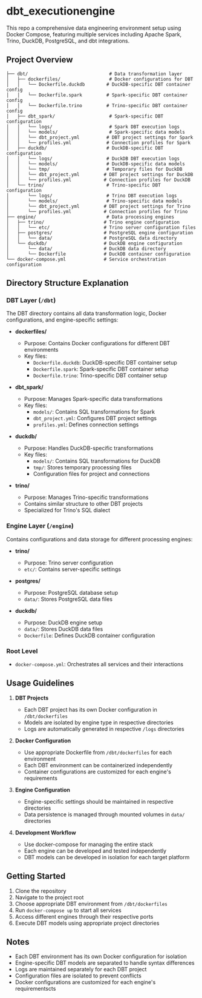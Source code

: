 # dbt_executionengine

This repo a comprehensive data engineering environment setup using Docker Compose, featuring multiple services including Apache Spark, Trino, DuckDB, PostgreSQL, and dbt integrations.

## Project Overview
```
├── dbt/                              # Data transformation layer
│   ├── dockerfiles/                  # Docker configurations for DBT
│   │   └── Dockerfile.duckdb        # DuckDB-specific DBT container config
│   │   └── Dockerfile.spark         # Spark-specific DBT container config
│   │   └── Dockerfile.trino         # Trino-specific DBT container config
│   ├── dbt_spark/                    # Spark-specific DBT configuration
│   │   └── logs/                     # Spark DBT execution logs
│   │   └── models/                   # Spark-specific data models
│   │   └── dbt_project.yml          # DBT project settings for Spark
│   │   └── profiles.yml             # Connection profiles for Spark
│   ├── duckdb/                      # DuckDB-specific DBT configuration
│   │   └── logs/                    # DuckDB DBT execution logs
│   │   └── models/                  # DuckDB-specific data models
│   │   └── tmp/                     # Temporary files for DuckDB
│   │   └── dbt_project.yml         # DBT project settings for DuckDB
│   │   └── profiles.yml            # Connection profiles for DuckDB
│   └── trino/                       # Trino-specific DBT configuration
│       └── logs/                    # Trino DBT execution logs
│       └── models/                  # Trino-specific data models
│       └── dbt_project.yml         # DBT project settings for Trino
│       └── profiles.yml            # Connection profiles for Trino
├── engine/                          # Data processing engines
│   ├── trino/                      # Trino engine configuration
│   │   └── etc/                    # Trino server configuration files
│   ├── postgres/                   # PostgreSQL engine configuration
│   │   └── data/                   # PostgreSQL data directory
│   └── duckdb/                     # DuckDB engine configuration
│       └── data/                   # DuckDB data directory
│       └── Dockerfile              # DuckDB container configuration
└── docker-compose.yml              # Service orchestration configuration
```

## Directory Structure Explanation

### DBT Layer (`/dbt`)
The DBT directory contains all data transformation logic, Docker configurations, and engine-specific settings:

- **dockerfiles/**
  - Purpose: Contains Docker configurations for different DBT environments
  - Key files:
    - `Dockerfile.duckdb`: DuckDB-specific DBT container setup
    - `Dockerfile.spark`: Spark-specific DBT container setup
    - `Dockerfile.trino`: Trino-specific DBT container setup

- **dbt_spark/**
  - Purpose: Manages Spark-specific data transformations
  - Key files:
    - `models/`: Contains SQL transformations for Spark
    - `dbt_project.yml`: Configures DBT project settings
    - `profiles.yml`: Defines connection settings

- **duckdb/**
  - Purpose: Handles DuckDB-specific transformations
  - Key files:
    - `models/`: Contains SQL transformations for DuckDB
    - `tmp/`: Stores temporary processing files
    - Configuration files for project and connections

- **trino/**
  - Purpose: Manages Trino-specific transformations
  - Contains similar structure to other DBT projects
  - Specialized for Trino's SQL dialect

### Engine Layer (`/engine`)
Contains configurations and data storage for different processing engines:

- **trino/**
  - Purpose: Trino server configuration
  - `etc/`: Contains server-specific settings

- **postgres/**
  - Purpose: PostgreSQL database setup
  - `data/`: Stores PostgreSQL data files

- **duckdb/**
  - Purpose: DuckDB engine setup
  - `data/`: Stores DuckDB data files
  - `Dockerfile`: Defines DuckDB container configuration

### Root Level
- `docker-compose.yml`: Orchestrates all services and their interactions

## Usage Guidelines

1. **DBT Projects**
   - Each DBT project has its own Docker configuration in `/dbt/dockerfiles`
   - Models are isolated by engine type in respective directories
   - Logs are automatically generated in respective `/logs` directories

2. **Docker Configuration**
   - Use appropriate Dockerfile from `/dbt/dockerfiles` for each environment
   - Each DBT environment can be containerized independently
   - Container configurations are customized for each engine's requirements

3. **Engine Configuration**
   - Engine-specific settings should be maintained in respective directories
   - Data persistence is managed through mounted volumes in `data/` directories

4. **Development Workflow**
   - Use docker-compose for managing the entire stack
   - Each engine can be developed and tested independently
   - DBT models can be developed in isolation for each target platform

## Getting Started

1. Clone the repository
2. Navigate to the project root
3. Choose appropriate DBT environment from `/dbt/dockerfiles`
4. Run `docker-compose up` to start all services
5. Access different engines through their respective ports
6. Execute DBT models using appropriate project directories

## Notes

- Each DBT environment has its own Docker configuration for isolation
- Engine-specific DBT models are separated to handle syntax differences
- Logs are maintained separately for each DBT project
- Configuration files are isolated to prevent conflicts
- Docker configurations are customized for each engine's requirementscts
